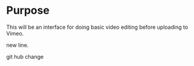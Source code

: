 # Purpose

This will be an interface for doing basic video editing before uploading to Vimeo.

new line.

git hub change
